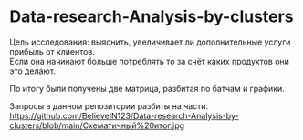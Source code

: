 # Data-research-Analysis-by-clusters

Цель исследования: выяснить, увеличивает ли дополнительные услуги прибыль от клиентов.  
Если она начинают больше потреблять то за счёт каких продуктов они это делают. 

По итогу были получены две матрица, разбитая по батчам и графики. 

Запросы в данном репозитории разбиты на части. 
https://github.com/BelieveIN123/Data-research-Analysis-by-clusters/blob/main/Схематичный%20итог.jpg
